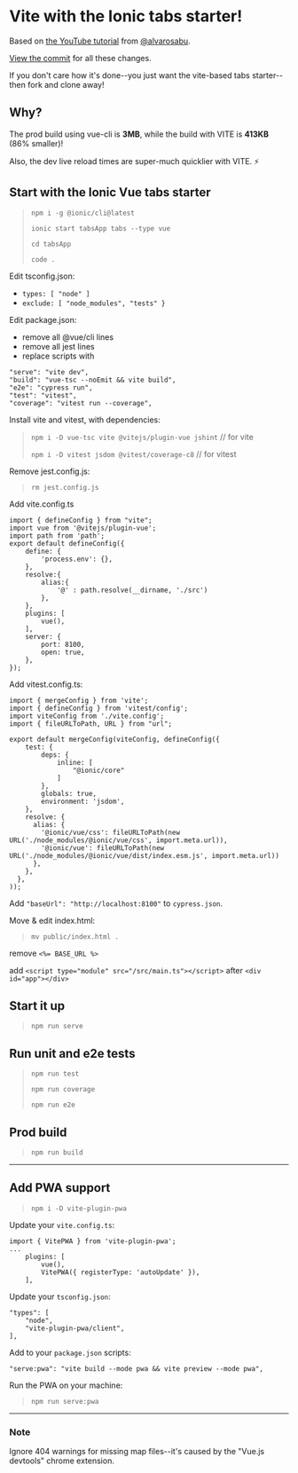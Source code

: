 # Vite with the Ionic tabs starter!

Based on [the YouTube tutorial](https://www.youtube.com/watch?v=-FwQ6c6OreQ) from [@alvarosabu](https://github.com/alvarosabu).

[View the commit](https://github.com/dolthead/vitehow/commit/2ab6f7e311942ef8ea472cdb9a00e17a9a873d5e) for all these changes.

If you don't care how it's done--you just want the vite-based tabs starter--then fork and clone away!

## Why?

The prod build using vue-cli is **3MB**, while the build with VITE is **413KB** (86% smaller)!

Also, the dev live reload times are super-much quicklier with VITE. ⚡️

## Start with the Ionic Vue tabs starter

> `npm i -g @ionic/cli@latest`
>
> `ionic start tabsApp tabs --type vue`
>
> `cd tabsApp`
>
> `code .`

Edit tsconfig.json:

- `types: [ "node" ]`
- `exclude: [ "node_modules", "tests" }`
  
Edit package.json:

- remove all @vue/cli lines
- remove all jest lines
- replace scripts with
```
"serve": "vite dev",
"build": "vue-tsc --noEmit && vite build",
"e2e": "cypress run",
"test": "vitest",
"coverage": "vitest run --coverage",
```

Install vite and vitest, with dependencies:

> `npm i -D vue-tsc vite @vitejs/plugin-vue jshint` // for vite
> 
> `npm i -D vitest jsdom @vitest/coverage-c8` // for vitest 

Remove jest.config.js:

> `rm jest.config.js`

Add vite.config.ts

```
import { defineConfig } from "vite";
import vue from '@vitejs/plugin-vue';
import path from 'path';
export default defineConfig({
    define: {
        'process.env': {},
    },
    resolve:{
        alias:{
            '@' : path.resolve(__dirname, './src')
        },
    },
	plugins: [ 
		vue(),
	],
	server: {
		port: 8100,
        open: true,
	},
});
```

Add vitest.config.ts:

```
import { mergeConfig } from 'vite';
import { defineConfig } from 'vitest/config';
import viteConfig from './vite.config';
import { fileURLToPath, URL } from "url";

export default mergeConfig(viteConfig, defineConfig({
    test: {
        deps: {
            inline: [
                "@ionic/core"
            ]
        },
        globals: true,
        environment: 'jsdom',
    },
    resolve: {
      alias: {
        '@ionic/vue/css': fileURLToPath(new URL('./node_modules/@ionic/vue/css', import.meta.url)),
        '@ionic/vue': fileURLToPath(new URL('./node_modules/@ionic/vue/dist/index.esm.js', import.meta.url))
      },
    },
  },
));
```

Add `"baseUrl": "http://localhost:8100"` to `cypress.json`.

Move & edit index.html:

> `mv public/index.html .`
> 
remove `<%= BASE_URL %>`

add `<script type="module" src="/src/main.ts"></script>`
after `<div id="app"></div>`

## Start it up

> `npm run serve`

## Run unit and e2e tests

> `npm run test`
>
> `npm run coverage`
> 
> `npm run e2e`

## Prod build

> `npm run build`

-----

## Add PWA support

> `npm i -D vite-plugin-pwa`

Update your `vite.config.ts`:

```
import { VitePWA } from 'vite-plugin-pwa';
...
	plugins: [ 
		vue(),
		VitePWA({ registerType: 'autoUpdate' }),
	],
```

Update your `tsconfig.json`:
```
"types": [
    "node",
    "vite-plugin-pwa/client",
],
```

Add to your `package.json` scripts:

```
"serve:pwa": "vite build --mode pwa && vite preview --mode pwa",
```

Run the PWA on your machine:

> `npm run serve:pwa`

-----

### Note

Ignore 404 warnings for missing map files--it's caused by the "Vue.js devtools" chrome extension.
